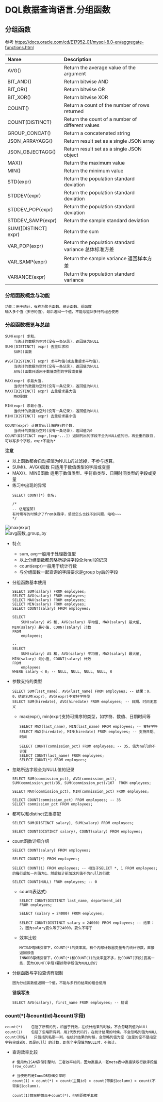 DQL数据查询语言.分组函数
==


## 分组函数
参考 https://docs.oracle.com/cd/E17952_01/mysql-8.0-en/aggregate-functions.html

Name	|Description
:--- |:---
AVG()	|Return the average value of the argument
BIT_AND()	|Return bitwise AND
BIT_OR()	|Return bitwise OR
BIT_XOR()	|Return bitwise XOR
COUNT()	|Return a count of the number of rows returned
COUNT(DISTINCT)	|Return the count of a number of different values
GROUP_CONCAT()	|Return a concatenated string
JSON_ARRAYAGG()|	Return result set as a single JSON array
JSON_OBJECTAGG()	|Return result set as a single JSON object
MAX()	|Return the maximum value
MIN()	|Return the minimum value
STD(expr)	|Return the population standard deviation
STDDEV(expr)	|Return the population standard deviation
STDDEV_POP(expr)	|Return the population standard deviation
STDDEV_SAMP(expr)	|Return the sample standard deviation
SUM([DISTINCT] expr)	|Return the sum
VAR_POP(expr)	|Return the population standard variance 总体标准方差
VAR_SAMP(expr)	|Return the sample variance 返回样本方差
VARIANCE(expr)	|Return the population standard variance


### 分组函数概念与功能
```text
功能：用于统计，有称为聚合函数、统计函数、组函数
输入多个值（多行的值），最后返回一个值，不能与返回多行的组合使用
```

###  分组函数概览与总结
```text
SUM(expr) 求和，
    当统计的数据为空时(没有一条记录)，返回值为NULL
SUM([DISTINCT] expr) 去重后求和
    SUM()函数

AVG([DISTINCT] expr) 求平均值(或去重后求平均值)，
    当统计的数据为空时(没有一条记录)，返回值为NULL
    AVG()函数只适用于数值类型的字段或变量
    
MAX(expr) 求最大值，
    当统计的数据为空时(没有一条记录)，返回值为NULL
MAX([DISTINCT] expr) 去重后求最大值
    MAX职数

MIN(expr) 求最小值，
    当统计的数据为空时(没有一条记录)，返回值为NULL
MIN([DISTINCT] expr) 去重后求最小值

COUNT(expr) 计算非null值的行的个数，
    当统计的数据为空时(没有一条记录)，返回值为0
COUNT(DISTINCT expr,[expr...]) 返回列出的字段不全为NULL值的行，再去重的数目, 可以写多个字段，expr不能为*
```
**注意** 
* 以上函数都会自动把值为NULL的过滤掉，不参与运算。
* SUM()、AVG()函数 只适用于数值类型的字段或变量
* MAX()、MIN()函数 适用于数值类型、字符串类型、日期时间类型的字段或变量 
* 练习中出现的异常
    ```mysql
    SELECT COUNT(*) 表名;
    
    /*
    -- 总是返回1
    有时候写的时候少了from关键字，感觉怎么也找不到问题，哈哈~~~
    */
    ```

![max(expr)](../images/max函数.png)  
![avg函数_group_by](./images/avg函数_group_by.png)  

* 特点
    * sum, avg一般用于处理数值型
    * 以上分组函数都忽略所提供字段全为null的记录
    * count(expr)一般用于统计行数
    * 与分组函数一起查询的字段要求是group by后的字段


* 分组函数基本使用
    ```mysql
    SELECT SUM(salary) FROM employees;
    SELECT AVG(salary) FROM employees;
    SELECT MAX(salary) FROM employees;
    SELECT MIN(salary) FROM employees;
    SELECT COUNT(salary) FROM employees;
    
    SELECT
        SUM(salary) AS 和, AVG(salary) 平均值, MAX(salary) 最大值, MIN(salary) 最小值, COUNT(salary) 计数
    FROM
        employees;
      
    --
    SELECT
        SUM(salary) AS 和, AVG(salary) 平均值, MAX(salary) 最大值, MIN(salary) 最小值, COUNT(salary) 计数
    FROM
        employees
    WHERE salary < 0; -- NULL, NULL, NULL, NULL, 0
  
    ```

* 参数支持的类型
    ```mysql
    SELECT SUM(last_name), AVG(last_name) FROM employees; -- 结果：0， 0，结论SUM(expr), AVG(expr)不支持字符型
    SELECT SUM(hiredate), AVG(hiredate) FROM employees; -- 日期、时间无意义
    ```
    
    * max(expr), min(expr)支持可排序的类型，如字符、数值、日期时间等
        ```mysql
        SELECT MAX(last_name), MIN(last_name) FROM employees; -- 支持字符
        SELECT MAX(hiredate), MIN(hiredate) FROM employees; -- 支持日期、时间
        
        SELECT COUNT(commission_pct) FROM employees; -- 35, 值为null的不计算
        SELECT COUNT(last_name) FROM employees;
        SELECT COUNT(*) FROM employees;
        ```

* 忽略所选字段全为NULL值的记录
    ```mysql
    SELECT SUM(commission_pct), AVG(commission_pct), SUM(commission_pct)/35, SUM(commission_pct)/107  FROM employees;
    
    SELECT MAX(commission_pct), MIN(commission_pct) FROM employees;
    
    SELECT COUNT(commission_pct) FROM employees; -- 35
    SELECT commission_pct FROM employees;
    ```

* 都可以和distinct去重搭配
    ```mysql
    SELECT SUM(DISTINCT salary), SUM(salary) FROM employees;
    
    SELECT COUNT(DISTINCT salary), COUNT(salary) FROM employees;
    ```

* count函数详细介绍
    ```mysql
    SELECT COUNT(salary) FROM employees;
    
    SELECT COUNT(*) FROM employees;
    
    SELECT COUNT(1) FROM employees; -- 相当于SELECT *, 1 FROM employees;的每行后加一列值为1，然后统计新加这列值不为null的行数
    
    SELECT COUNT(NULL) FROM employees; -- 0
    ```

    * count(表达式)
        ```mysql
        SELECT COUNT(DISTINCT last_name, department_id)
        FROM employees;
        
        SELECT (salary = 24000) FROM employees;
        
        SELECT COUNT(DISTINCT salary = 24000) FROM employees; -- 结果：2，因为salary要么等于24000，要么不等于
        ```

    * 效率比较
        ```text
        MYISAM存储引擎下，COUNT(*)的效率高，有个内部计数器变量专门统计行数，直接返回该值
        INNODB存储引擎下，COUNT(*)和COUNT(1)的效率差不多，比COUNT(字段)要高一些，因为COUNT(字段)要排除字段值为NULL的行
        ```

* 分组函数与字段查询有限制
    ```text
    因为分组函数值返回一个值，不能与多行的结果的组合使用
    ```
    
    **错误写法**
    ```mysql
    SELECT AVG(salary), first_name FROM employees; -- 错误
    ```
### count(*)与count(id)与count(字段)
```text
count(*)    包括了所有的列，相当于行数，在统计结果的时候，不会忽略列值为NULL 
count(1)    包括了忽略所有列，用1代表代码行，在统计结果的时候，不会忽略列值为NULL  
count(列名)   只包括列名那一列，在统计结果的时候，会忽略列值为空（这里的空不是指空字符串或者0，而是null）的计数，即某个字段值为NULL时，不统计。
```
* 查询效率比较
    ```text
    # 使用MyISAM存储引擎时，三者效率相同，因为直接从一张meta表中直接读取行数字段值(row_count)
    
    # 当使用的是InnoDB存储引擎时
    count(1) > count(*) > count(主键id) > count(带索引column) > count(不带索引column)，
    
    count(1)效率稍微高于count(*)，但差距微乎其微
    ```
